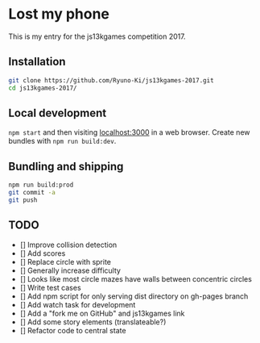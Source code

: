 # Lost my phone

This is my entry for the js13kgames competition 2017.

## Installation

```sh
git clone https://github.com/Ryuno-Ki/js13kgames-2017.git
cd js13kgames-2017/
```

## Local development

`npm start` and then visiting [localhost:3000](http://localhost:3000) in a
web browser.
Create new bundles with `npm run build:dev`.

## Bundling and shipping

```sh
npm run build:prod
git commit -a
git push
```

## TODO

* [] Improve collision detection
* [] Add scores
* [] Replace circle with sprite
* [] Generally increase difficulty
* [] Looks like most circle mazes have walls between concentric circles
* [] Write test cases
* [] Add npm script for only serving dist directory on gh-pages branch
* [] Add watch task for development
* [] Add a "fork me on GitHub" and js13kgames link
* [] Add some story elements (translateable?)
* [] Refactor code to central state
